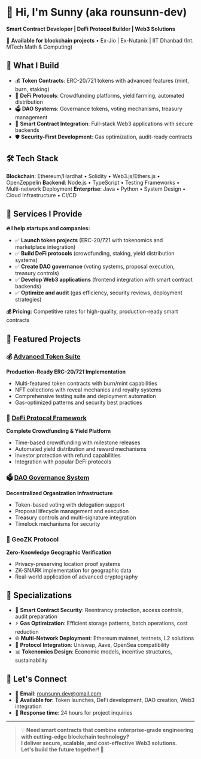 # 👋 Hi, I'm Sunny (aka rounsunn-dev)

**Smart Contract Developer | DeFi Protocol Builder | Web3 Solutions**

💼 **Available for blockchain projects** • Ex-Jio | Ex-Nutanix | IIT Dhanbad (Int. MTech Math & Computing)

## 🚀 What I Build

- 💰 **Token Contracts**: ERC-20/721 tokens with advanced features (mint, burn, staking)
- 🏦 **DeFi Protocols**: Crowdfunding platforms, yield farming, automated distribution
- 🗳️ **DAO Systems**: Governance tokens, voting mechanisms, treasury management
- 🔗 **Smart Contract Integration**: Full-stack Web3 applications with secure backends
- 🛡️ **Security-First Development**: Gas optimization, audit-ready contracts

## 🛠️ Tech Stack

**Blockchain**: Ethereum/Hardhat • Solidity • Web3.js/Ethers.js • OpenZeppelin
**Backend**: Node.js • TypeScript • Testing Frameworks • Multi-network Deployment
**Enterprise**: Java • Python • System Design • Cloud Infrastructure • CI/CD

## 💼 Services I Provide

**🔥 I help startups and companies:**
- ✅ **Launch token projects** (ERC-20/721 with tokenomics and marketplace integration)
- ✅ **Build DeFi protocols** (crowdfunding, staking, yield distribution systems)
- ✅ **Create DAO governance** (voting systems, proposal execution, treasury controls)
- ✅ **Develop Web3 applications** (frontend integration with smart contract backends)
- ✅ **Optimize and audit** (gas efficiency, security reviews, deployment strategies)

**💰 Pricing**: Competitive rates for high-quality, production-ready smart contracts

## 🌟 Featured Projects

### 💰 [Advanced Token Suite](https://github.com/rounsunn-dev/ethereum-smart-contracts-fundamentals)
**Production-Ready ERC-20/721 Implementation**
- Multi-featured token contracts with burn/mint capabilities
- NFT collections with reveal mechanics and royalty systems
- Comprehensive testing suite and deployment automation
- Gas-optimized patterns and security best practices

### 🏦 [DeFi Protocol Framework](https://github.com/rounsunn-dev/ethereum-smart-contracts-fundamentals)
**Complete Crowdfunding & Yield Platform**
- Time-based crowdfunding with milestone releases
- Automated yield distribution and reward mechanisms
- Investor protection with refund capabilities
- Integration with popular DeFi protocols

### 🗳️ [DAO Governance System](https://github.com/rounsunn-dev/ethereum-smart-contracts-fundamentals)
**Decentralized Organization Infrastructure**
- Token-based voting with delegation support
- Proposal lifecycle management and execution
- Treasury controls and multi-signature integration
- Timelock mechanisms for security

### 🧠 GeoZK Protocol
**Zero-Knowledge Geographic Verification**
- Privacy-preserving location proof systems
- ZK-SNARK implementation for geographic data
- Real-world application of advanced cryptography

## 🎯 Specializations

- 🔐 **Smart Contract Security**: Reentrancy protection, access controls, audit preparation
- ⚡ **Gas Optimization**: Efficient storage patterns, batch operations, cost reduction
- 🌐 **Multi-Network Deployment**: Ethereum mainnet, testnets, L2 solutions
- 🔄 **Protocol Integration**: Uniswap, Aave, OpenSea compatibility
- 📊 **Tokenomics Design**: Economic models, incentive structures, sustainability

## 🤝 Let's Connect

- 📧 **Email**: rounsunn.dev@gmail.com
- 💬 **Available for**: Token launches, DeFi development, DAO creation, Web3 integration
- 🎯 **Response time**: 24 hours for project inquiries

---

> 💡 **Need smart contracts that combine enterprise-grade engineering with cutting-edge blockchain technology?**  
> **I deliver secure, scalable, and cost-effective Web3 solutions.**  
> **Let's build the future together! 🚀**
